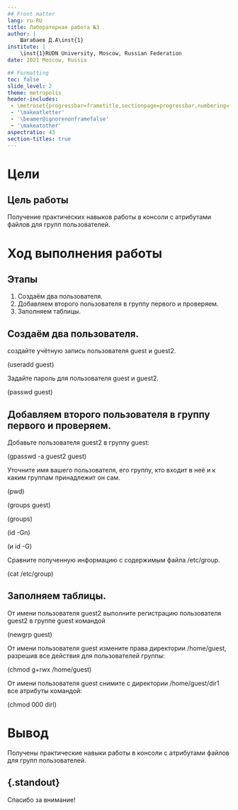 ```yaml
---
## Front matter
lang: ru-RU
title: Лабораторная работа №3
author: |
	Шагабаев Д.А\inst{1}
institute: |
	\inst{1}RUDN University, Moscow, Russian Federation
date: 2021 Moscow, Russia

## Formatting
toc: false
slide_level: 2
theme: metropolis
header-includes: 
 - \metroset{progressbar=frametitle,sectionpage=progressbar,numbering=fraction}
 - '\makeatletter'
 - '\beamer@ignorenonframefalse'
 - '\makeatother'
aspectratio: 43
section-titles: true
---
```


# Цели 

## Цель работы

Получение практических навыков работы в консоли с атрибутами файлов для групп пользователей.



# Ход выполнения работы

## Этапы 

1. Создаём два пользователя.
2. Добавляем второго пользователя в группу первого и проверяем.
3. Заполняем таблицы.


## Создаём два пользователя.

 создайте учётную запись пользователя guest и guest2.

(useradd guest)

Задайте пароль для пользователя guest и guest2.

(passwd guest)


## Добавляем второго пользователя в группу первого и проверяем.

Добавьте пользователя guest2 в группу guest: 

(gpasswd -a guest2 guest)

Уточните имя вашего пользователя, его группу, кто входит в неё и к каким группам принадлежит он сам. 

(pwd)

(groups guest)

(groups)

(id -Gn)

(и id -G)

Сравните полученную информацию с содержимым файла /etc/group.

(cat /etc/group)

## Заполняем таблицы.

От имени пользователя guest2 выполните регистрацию пользователя guest2 в группе guest командой

(newgrp guest)

От имени пользователя guest измените права директории /home/guest, разрешив все действия для пользователей группы:

(chmod g+rwx /home/guest)

От имени пользователя guest снимите с директории /home/guest/dir1 все атрибуты командой:

(chmod 000 dirl)

# Вывод

Получены практические навыки работы в консоли с атрибутами файлов для групп пользователей.


## {.standout}

Спасибо за внимание!
